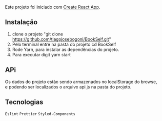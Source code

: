 Este projeto foi iniciado com  [Create React App](https://github.com/facebook/create-react-app).

## Instalação

1) clone o projeto "git clone https://github.com/tiagojosebogoni/BookSelf.git"
2) Pelo terminal entre na pasta do projeto cd BookSelf
3) Rode Yarn, para instalar as dependências do projeto.
4) Para executar digit yarn start

## APi
Os dados do projeto estão sendo armazenados no localStorage do browse, e podendo ser localizados o arquivo api.js na pasta do projeto.

## Tecnologias
 `Eslint`
 `Prettier`
 `Styled-Components`

